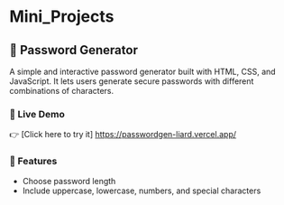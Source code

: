 ﻿# Mini_Projects


 ## 🔐 Password Generator

A simple and interactive password generator built with HTML, CSS, and JavaScript. It lets users generate secure passwords with different combinations of characters.

### 🚀 Live Demo

👉 [Click here to try it] https://passwordgen-liard.vercel.app/

### 🧩 Features
- Choose password length
- Include uppercase, lowercase, numbers, and special characters



